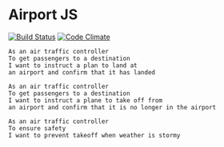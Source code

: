 # Airport JS

[![Build Status](https://travis-ci.org/KatHicks/airport_javascript.svg?branch=master)](https://travis-ci.org/KatHicks/airport_javascript) [![Code Climate](https://codeclimate.com/github/KatHicks/airport_javascript/badges/gpa.svg)](https://codeclimate.com/github/KatHicks/airport_javascript)

```
As an air traffic controller
To get passengers to a destination
I want to instruct a plan to land at
an airport and confirm that it has landed

As an air traffic controller
To get passengers to a destination
I want to instruct a plane to take off from
an airport and confirm that it is no longer in the airport

As an air traffic controller
To ensure safety
I want to prevent takeoff when weather is stormy
  ```
